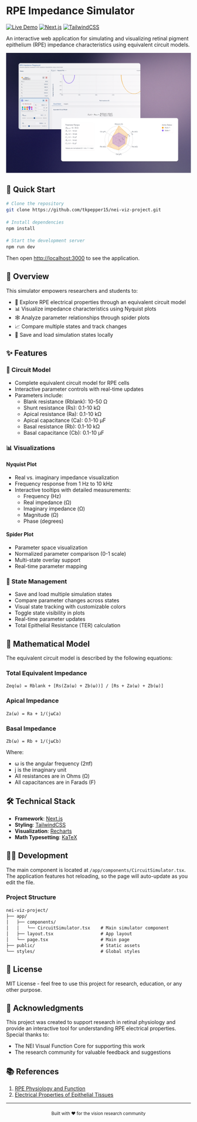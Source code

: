 # RPE Impedance Simulator

[![Live Demo](https://img.shields.io/badge/demo-online-green.svg)](https://nei-viz-project.vercel.app/)
[![Next.js](https://img.shields.io/badge/built%20with-Next.js-black)](https://nextjs.org)
[![TailwindCSS](https://img.shields.io/badge/styled%20with-TailwindCSS-06B6D4)](https://tailwindcss.com)

An interactive web application for simulating and visualizing retinal pigment epithelium (RPE) impedance characteristics using equivalent circuit models.

<div align="center">
  <img src="public/screenshot.png" alt="RPE Impedance Simulator Screenshot" width="800"/>
</div>

## 🚀 Quick Start

```bash
# Clone the repository
git clone https://github.com/tkpepper15/nei-viz-project.git

# Install dependencies
npm install

# Start the development server
npm run dev
```

Then open [http://localhost:3000](http://localhost:3000) to see the application.

## 🎯 Overview

This simulator empowers researchers and students to:
- 🔬 Explore RPE electrical properties through an equivalent circuit model
- 📊 Visualize impedance characteristics using Nyquist plots
- 🕸️ Analyze parameter relationships through spider plots
- 📈 Compare multiple states and track changes
- 💾 Save and load simulation states locally

## ✨ Features

### 🔧 Circuit Model
- Complete equivalent circuit model for RPE cells
- Interactive parameter controls with real-time updates
- Parameters include:
  - Blank resistance (Rblank): 10-50 Ω
  - Shunt resistance (Rs): 0.1-10 kΩ
  - Apical resistance (Ra): 0.1-10 kΩ
  - Apical capacitance (Ca): 0.1-10 µF
  - Basal resistance (Rb): 0.1-10 kΩ
  - Basal capacitance (Cb): 0.1-10 µF

### 📊 Visualizations

#### Nyquist Plot
- Real vs. imaginary impedance visualization
- Frequency response from 1 Hz to 10 kHz
- Interactive tooltips with detailed measurements:
  - Frequency (Hz)
  - Real impedance (Ω)
  - Imaginary impedance (Ω)
  - Magnitude (Ω)
  - Phase (degrees)

#### Spider Plot
- Parameter space visualization
- Normalized parameter comparison (0-1 scale)
- Multi-state overlay support
- Real-time parameter mapping

### 💾 State Management
- Save and load multiple simulation states
- Compare parameter changes across states
- Visual state tracking with customizable colors
- Toggle state visibility in plots
- Real-time parameter updates
- Total Epithelial Resistance (TER) calculation

## 📐 Mathematical Model

The equivalent circuit model is described by the following equations:

### Total Equivalent Impedance
```
Zeq(ω) = Rblank + [Rs(Za(ω) + Zb(ω))] / [Rs + Za(ω) + Zb(ω)]
```

### Apical Impedance
```
Za(ω) = Ra + 1/(jωCa)
```

### Basal Impedance
```
Zb(ω) = Rb + 1/(jωCb)
```

Where:
- ω is the angular frequency (2πf)
- j is the imaginary unit
- All resistances are in Ohms (Ω)
- All capacitances are in Farads (F)

## 🛠️ Technical Stack

- **Framework**: [Next.js](https://nextjs.org/)
- **Styling**: [TailwindCSS](https://tailwindcss.com/)
- **Visualization**: [Recharts](https://recharts.org/)
- **Math Typesetting**: [KaTeX](https://katex.org/)

## 🧑‍💻 Development

The main component is located at `/app/components/CircuitSimulator.tsx`. The application features hot reloading, so the page will auto-update as you edit the file.

### Project Structure
```
nei-viz-project/
├── app/
│   ├── components/
│   │   └── CircuitSimulator.tsx    # Main simulator component
│   ├── layout.tsx                  # App layout
│   └── page.tsx                    # Main page
├── public/                         # Static assets
└── styles/                         # Global styles
```

## 📄 License

MIT License - feel free to use this project for research, education, or any other purpose.

## 🙏 Acknowledgments

This project was created to support research in retinal physiology and provide an interactive tool for understanding RPE electrical properties. Special thanks to:

- The NEI Visual Function Core for supporting this work
- The research community for valuable feedback and suggestions

## 📚 References

1. [RPE Physiology and Function](https://pubmed.ncbi.nlm.nih.gov/)
2. [Electrical Properties of Epithelial Tissues](https://pubmed.ncbi.nlm.nih.gov/)

---

<div align="center">
  <sub>Built with ❤️ for the vision research community</sub>
</div>
